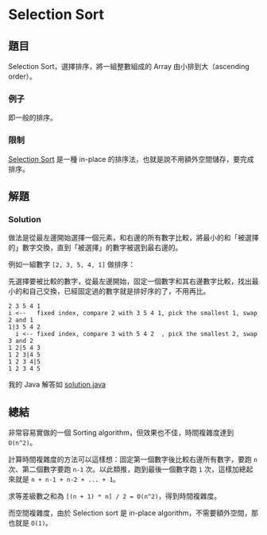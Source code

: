 # Selection Sort

## 題目

Selection Sort，選擇排序，將一組整數組成的 Array 由小排到大（ascending order）。

### 例子

即一般的排序。

### 限制

[Selection Sort](https://en.wikipedia.org/wiki/Selection_sort) 是一種 in-place 的排序法，也就是說不用額外空間儲存，要完成排序。

## 解題

### Solution

做法是從最左邊開始選擇一個元素，和右邊的所有數字比較，將最小的和「被選擇的」數字交換，直到「被選擇」的數字被選到最右邊的。

例如一組數字 `[2, 3, 5, 4, 1]` 做排序：

先選擇要被比較的數字，從最左邊開始，固定一個數字和其右邊數字比較，找出最小的和自己交換，已經固定過的數字就是排好序的了，不用再比。

```
2 3 5 4 1
i <--   fixed index, compare 2 with 3 5 4 1, pick the smallest 1, swap 2 and 1
1|3 5 4 2
  i <-- fixed index, compare 3 with 5 4 2  , pick the smallest 2, swap 3 and 2
1 2|5 4 3
1 2 3|4 5
1 2 3 4|5
1 2 3 4 5
```

我的 Java 解答如 [solution.java](solution.java)

## 總結

非常容易實做的一個 Sorting algorithm，但效果也不佳，時間複雜度達到 `O(n^2)`。

計算時間複雜度的方法可以這樣想：固定第一個數字後比較右邊所有數字，要跑 `n` 次、第二個數字要跑 `n-1` 次。以此類推，跑到最後一個數字跑 `1` 次，這樣加總起來就是 `n + n-1 + n-2 + ... + 1`。

求等差級數之和為 `[(n + 1) * n] / 2 = O(n^2)`，得到時間複雜度。

而空間複雜度，由於 Selection sort 是 in-place algorithm，不需要額外空間，那也就是 `O(1)`。

